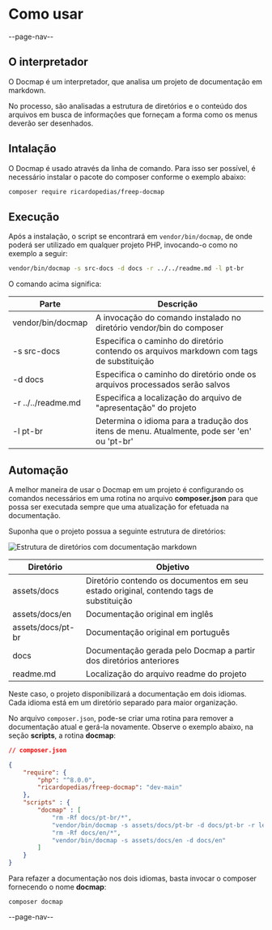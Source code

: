 # Como usar

--page-nav--

## O interpretador

O Docmap é um interpretador, que analisa um projeto de documentação em markdown.

No processo, são analisadas a estrutura de diretórios e o conteúdo dos arquivos em busca de informações que forneçam a forma como os menus deverão ser desenhados.

## Intalação

O Docmap é usado através da linha de comando. Para isso ser possível, é necessário instalar o pacote do composer conforme o exemplo abaixo:

```bash
composer require ricardopedias/freep-docmap
```

## Execução

Após a instalação, o script se encontrará em `vendor/bin/docmap`, de onde poderá ser utilizado em qualquer projeto PHP, invocando-o como no exemplo a seguir:

```bash
vendor/bin/docmap -s src-docs -d docs -r ../../readme.md -l pt-br
```

O comando acima significa:

Parte | Descrição
-- | --
vendor/bin/docmap | A invocação do comando instalado no diretório vendor/bin do composer
-s src-docs | Especifica o caminho do diretório contendo os arquivos markdown com tags de substituição
-d docs | Especifica o caminho do diretório onde os arquivos processados serão salvos
-r ../../readme.md | Especifica a localização do arquivo de "apresentação" do projeto
-l pt-br | Determina o idioma para a tradução dos itens de menu. Atualmente, pode ser 'en' ou 'pt-br'

## Automação

A melhor maneira de usar o Docmap em um projeto é configurando os comandos necessários em uma rotina no arquivo **composer.json** para que possa ser executada sempre que uma atualização for efetuada na documentação.

Suponha que o projeto possua a seguinte estrutura de diretórios:

![Estrutura de diretórios com documentação markdown](../imgs/directories.png)

Diretório | Objetivo
-- | --
assets/docs | Diretório contendo os documentos em seu estado original, contendo tags de substituição
assets/docs/en | Documentação original em inglês
assets/docs/pt-br | Documentação original em português
docs | Documentação gerada pelo Docmap a partir dos diretórios anteriores
readme.md | Localização do arquivo readme do projeto

Neste caso, o projeto disponibilizará a documentação em dois idiomas. Cada idioma está em um diretório separado para maior organização.

No arquivo `composer.json`, pode-se criar uma rotina para remover a documentação atual e gerá-la novamente. Observe o exemplo abaixo, na seção **scripts**, a rotina **docmap**:

```json
// composer.json

{
    "require": {
        "php": "^8.0.0",
        "ricardopedias/freep-docmap": "dev-main"
    },
    "scripts" : {
        "docmap" : [
            "rm -Rf docs/pt-br/*",
            "vendor/bin/docmap -s assets/docs/pt-br -d docs/pt-br -r leiame.md -l pt-br",
            "rm -Rf docs/en/*",
            "vendor/bin/docmap -s assets/docs/en -d docs/en"
        ]
    }
}
```

Para refazer a documentação nos dois idiomas, basta invocar o composer fornecendo o nome **docmap**:

```shell
composer docmap
```

--page-nav--
